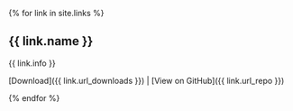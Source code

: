 {% for link in site.links %}
      
## {{ link.name }}

{{ link.info }}

[Download]({{ link.url_downloads }}) | [View on GitHub]({{ link.url_repo }})
        
{% endfor %}
